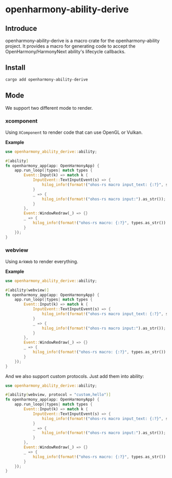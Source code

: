# openharmony-ability-derive

## Introduce

openharmony-ability-derive is a macro crate for the openharmony-ability project. It provides a macro for generating code to accept the OpenHarmony/HarmonyNext ability's lifecycle callbacks.


## Install

```bash
cargo add openharmony-ability-derive
```

## Mode

We support two different mode to render.

### xcomponent
Using `XComponent` to render code that can use OpenGL or Vulkan.

**Example**

```rust
use openharmony_ability_derive::ability;

#[ability]
fn openharmony_app(app: OpenHarmonyApp) {
    app.run_loop(|types| match types {
        Event::Input(k) => match k {
            InputEvent::TextInputEvent(s) => {
                hilog_info!(format!("ohos-rs macro input_text: {:?}", s).as_str());
            }
            _ => {
                hilog_info!(format!("ohos-rs macro input:").as_str());
            }
        },
        Event::WindowRedraw(_) => {}
        _ => {
            hilog_info!(format!("ohos-rs macro: {:?}", types.as_str()).as_str());
        }
    });
}
```

### webview

Using `ArkWeb` to render everything.

**Example**

```rust
use openharmony_ability_derive::ability;

#[ability(webview)]
fn openharmony_app(app: OpenHarmonyApp) {
    app.run_loop(|types| match types {
        Event::Input(k) => match k {
            InputEvent::TextInputEvent(s) => {
                hilog_info!(format!("ohos-rs macro input_text: {:?}", s).as_str());
            }
            _ => {
                hilog_info!(format!("ohos-rs macro input:").as_str());
            }
        },
        Event::WindowRedraw(_) => {}
        _ => {
            hilog_info!(format!("ohos-rs macro: {:?}", types.as_str()).as_str());
        }
    });
}
```

And we also support custom protocols. Just add them into ability:

```rust
use openharmony_ability_derive::ability;

#[ability(webview, protocol = "custom,hello")]
fn openharmony_app(app: OpenHarmonyApp) {
    app.run_loop(|types| match types {
        Event::Input(k) => match k {
            InputEvent::TextInputEvent(s) => {
                hilog_info!(format!("ohos-rs macro input_text: {:?}", s).as_str());
            }
            _ => {
                hilog_info!(format!("ohos-rs macro input:").as_str());
            }
        },
        Event::WindowRedraw(_) => {}
        _ => {
            hilog_info!(format!("ohos-rs macro: {:?}", types.as_str()).as_str());
        }
    });
}
```
